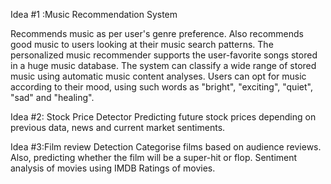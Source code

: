 Idea #1 :Music Recommendation System


Recommends music as per user's genre preference. Also recommends good music to users looking at their music search patterns. The personalized music recommender supports the user-favorite songs stored in a huge music database. The system can classify a wide range of stored music using automatic music content analyses. Users can opt for music according to their mood, using such words as "bright", "exciting", "quiet", "sad" and "healing".


Idea #2: Stock Price Detector
Predicting future stock prices depending on previous data, news and current market sentiments.


Idea #3:Film review Detection
Categorise films based on audience reviews. Also, predicting whether the film will be a super-hit or flop. Sentiment analysis of movies using IMDB Ratings of movies.



